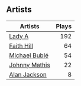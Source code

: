 ## Artists
Artists | Plays 
----- | -----: 
[Lady A](/artists/lady-a-33498) | 192
[Faith Hill](/artists/faith-hill-58019) | 64
[Michael Bublé](/artists/michael-buble-58319) | 54
[Johnny Mathis](/artists/johnny-mathis-14581) | 22
[Alan Jackson](/artists/alan-jackson-69978) | 8

